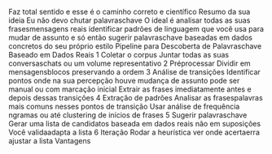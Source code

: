 Faz total sentido  e esse é o caminho correto e científico
Resumo da sua ideia
Eu não devo chutar palavraschave O ideal é analisar todas as suas frasesmensagens reais identificar padrões de linguagem que você usa para mudar de assunto e só então sugerir palavraschave baseadas em dados concretos do seu próprio estilo
 Pipeline para Descoberta de Palavraschave Baseado em Dados Reais
1 Coletar o corpus
 Juntar todas as suas conversaschats ou um volume representativo
2 Préprocessar
 Dividir em mensagensblocos preservando a ordem
3 Análise de transições
 Identificar pontos onde na sua percepção houve mudança de assunto pode ser manual ou com marcação inicial
 Extrair as frases imediatamente antes e depois dessas transições
4 Extração de padrões
 Analisar as frasespalavras mais comuns nesses pontos de transição
 Usar análise de frequência ngramas ou até clustering de inícios de frases
5 Sugerir palavraschave
 Gerar uma lista de candidatos baseada em dados reais não em suposições
 Você validaadapta a lista
6 Iteração
 Rodar a heurística ver onde acertaerra ajustar a lista
 Vantagens